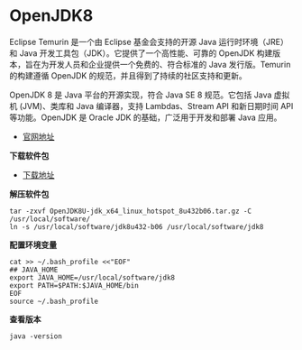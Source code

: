 # OpenJDK8

Eclipse Temurin 是一个由 Eclipse 基金会支持的开源 Java 运行时环境（JRE）和 Java 开发工具包（JDK）。它提供了一个高性能、可靠的 OpenJDK 构建版本，旨在为开发人员和企业提供一个免费的、符合标准的 Java 发行版。Temurin 的构建遵循 OpenJDK 的规范，并且得到了持续的社区支持和更新。

OpenJDK 8 是 Java 平台的开源实现，符合 Java SE 8 规范。它包括 Java 虚拟机 (JVM)、类库和 Java 编译器，支持 Lambdas、Stream API 和新日期时间 API 等功能。OpenJDK 是 Oracle JDK 的基础，广泛用于开发和部署 Java 应用。

- [官网地址](https://adoptium.net/zh-CN/)



**下载软件包**

- [下载地址](https://adoptium.net/zh-CN/temurin/releases/?os=linux&arch=x64&package=jdk&version=8)

**解压软件包**

```
tar -zxvf OpenJDK8U-jdk_x64_linux_hotspot_8u432b06.tar.gz -C /usr/local/software/
ln -s /usr/local/software/jdk8u432-b06 /usr/local/software/jdk8
```

**配置环境变量**

```
cat >> ~/.bash_profile <<"EOF"
## JAVA_HOME
export JAVA_HOME=/usr/local/software/jdk8
export PATH=$PATH:$JAVA_HOME/bin
EOF
source ~/.bash_profile
```

**查看版本**

```
java -version
```
